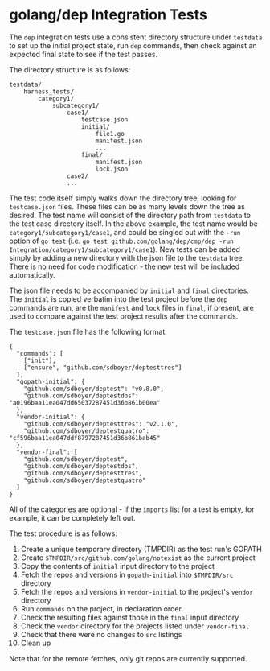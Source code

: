 # golang/dep Integration Tests

The `dep` integration tests use a consistent directory structure under `testdata`
to set up the initial project state, run `dep` commands, then check against an
expected final state to see if the test passes.

The directory structure is as follows:

    testdata/
        harness_tests/
            category1/
                subcategory1/
                    case1/
                        testcase.json
                        initial/
                            file1.go
                            manifest.json
                            ...
                        final/
                            manifest.json
                            lock.json
                    case2/
                    ...

The test code itself simply walks down the directory tree, looking for
`testcase.json` files.  These files can be as many levels down the tree as
desired.  The test name will consist of the directory path from `testdata` to
the test case directory itself.  In the above example, the test name would be
`category1/subcategory1/case1`, and could be singled out with the `-run` option
of `go test` (i.e.
`go test github.com/golang/dep/cmp/dep -run Integration/category1/subcategory1/case1`).
New tests can be added simply by adding a new directory with the json file to
the `testdata` tree.  There is no need for code modification - the new test
will be included automatically.

The json file needs to be accompanied by `initial` and `final` directories. The
`initial` is copied verbatim into the test project before the `dep` commands are
run, are the `manifest` and `lock` files in `final`, if present, are used to
compare against the test project results after the commands.

The `testcase.json` file has the following format:

    {
      "commands": [
        ["init"],
        ["ensure", "github.com/sdboyer/deptesttres"]
      ],
      "gopath-initial": {
        "github.com/sdboyer/deptest": "v0.8.0",
        "github.com/sdboyer/deptestdos": "a0196baa11ea047dd65037287451d36b861b00ea"
      },
      "vendor-initial": {
        "github.com/sdboyer/deptesttres": "v2.1.0",
        "github.com/sdboyer/deptestquatro": "cf596baa11ea047ddf8797287451d36b861bab45"
      },
      "vendor-final": [
        "github.com/sdboyer/deptest",
        "github.com/sdboyer/deptestdos",
        "github.com/sdboyer/deptesttres",
        "github.com/sdboyer/deptestquatro"
      ]
    }

All of the categories are optional - if the `imports` list for a test is empty,
for example, it can be completely left out.

The test procedure is as follows:

1. Create a unique temporary directory (TMPDIR) as the test run's GOPATH
2. Create `$TMPDIR/src/github.com/golang/notexist` as the current project
3. Copy the contents of `initial` input directory to the project
4. Fetch the repos and versions in `gopath-initial` into `$TMPDIR/src` directory
5. Fetch the repos and versions in `vendor-initial` to the project's `vendor` directory
6. Run `commands` on the project, in declaration order
7. Check the resulting files against those in the `final` input directory
8. Check the `vendor` directory for the projects listed under `vendor-final`
9. Check that there were no changes to `src` listings
10. Clean up

Note that for the remote fetches, only git repos are currently supported.
